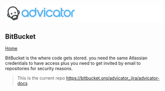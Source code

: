 ![Advicator Logo](../media/png/advicator_header.png)  
## BitBucket
[Home](../../README.md) 

BitBucket is the where code gets stored. you need the same Atlassian credentials to have access plus you need to get invited by email to repositories for security reasons.


> This is the current repo https://bitbucket.org/advicator_jira/advicator-docs